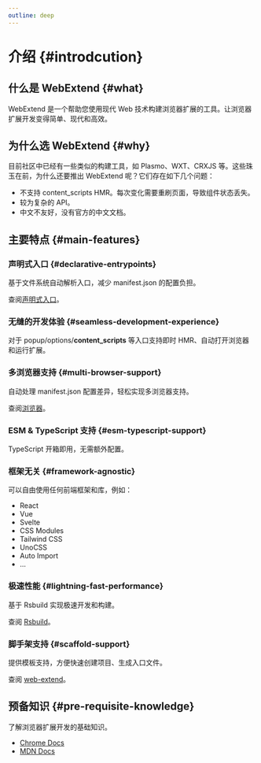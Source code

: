 ```yaml
---
outline: deep
---
```


# 介绍 {#introdcution}

## 什么是 WebExtend {#what}

WebExtend 是一个帮助您使用现代 Web 技术构建浏览器扩展的工具。让浏览器扩展开发变得简单、现代和高效。

## 为什么选 WebExtend {#why}

目前社区中已经有一些类似的构建工具，如 Plasmo、WXT、CRXJS 等。这些珠玉在前，为什么还要推出 WebExtend 呢？它们存在如下几个问题：

- 不支持 content_scripts HMR。每次变化需要重刷页面，导致组件状态丢失。
- 较为复杂的 API。
- 中文不友好，没有官方的中文文档。

## 主要特点 {#main-features}

### 声明式入口 {#declarative-entrypoints}

基于文件系统自动解析入口，减少 manifest.json 的配置负担。

查阅[声明式入口](./entrypoints.md)。

### 无缝的开发体验 {#seamless-development-experience}

对于 popup/options/**content_scripts** 等入口支持即时 HMR、自动打开浏览器和运行扩展。

### 多浏览器支持 {#multi-browser-support}

自动处理 manifest.json 配置差异，轻松实现多浏览器支持。

查阅[浏览器](./browsers.md)。

### ESM & TypeScript 支持 {#esm-typescript-support}

TypeScript 开箱即用，无需额外配置。

### 框架无关 {#framework-agnostic}

可以自由使用任何前端框架和库，例如：

- React
- Vue
- Svelte
- CSS Modules
- Tailwind CSS
- UnoCSS
- Auto Import
- ...

### 极速性能 {#lightning-fast-performance}

基于 Rsbuild 实现极速开发和构建。

查阅 [Rsbuild](https://rsbuild.dev/)。

### 脚手架支持 {#scaffold-support}

提供模板支持，方便快速创建项目、生成入口文件。

查阅 [web-extend](../../api/web-extend.md)。

## 预备知识 {#pre-requisite-knowledge}

了解浏览器扩展开发的基础知识。

- [Chrome Docs](https://developer.chrome.com/docs/extensions/get-started)
- [MDN Docs](https://developer.mozilla.org/en-US/docs/Mozilla/Add-ons/WebExtensions)
